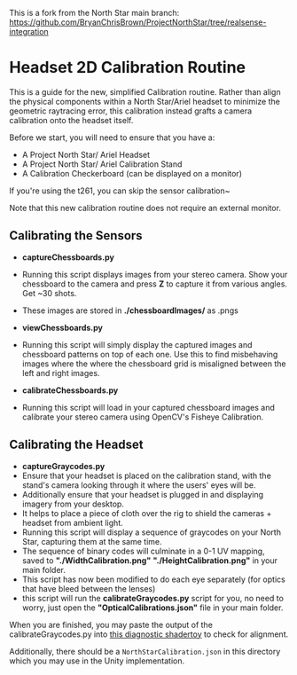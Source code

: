 This is a fork from the North Star main branch: https://github.com/BryanChrisBrown/ProjectNorthStar/tree/realsense-integration

# Headset 2D Calibration Routine

This is a guide for the new, simplified Calibration routine.  Rather than align the physical components within a North Star/Ariel headset to minimize the geometric raytracing error, this calibration instead grafts a camera calibration onto the headset itself.

Before we start, you will need to ensure that you have a:

 - A Project North Star/ Ariel Headset
 - A Project North Star/ Ariel Calibration Stand
 - A Calibration Checkerboard (can be displayed on a monitor)

If you're using the t261, you can skip the sensor calibration~

Note that this new calibration routine does not require an external monitor.
## Calibrating the Sensors

 - **captureChessboards.py** 
  - Running this script displays images from your stereo camera.  Show your chessboard to the camera and press **Z** to capture it from various angles.  Get ~30 shots.
  - These images are stored in **./chessboardImages/** as .pngs

 - **viewChessboards.py** 
  - Running this script will simply display the captured images and chessboard patterns on top of each one.  Use this to find misbehaving images where the where the chessboard grid is misaligned between the left and right images.

 - **calibrateChessboards.py** 
  - Running this script will load in your captured chessboard images and calibrate your stereo camera using OpenCV's Fisheye Calibration.


## Calibrating the Headset
 - **captureGraycodes.py**
  - Ensure that your headset is placed on the calibration stand, with the stand's camera looking through it where the users' eyes will be.
  - Additionally ensure that your headset is plugged in and displaying imagery from your desktop.
  - It helps to place a piece of cloth over the rig to shield the cameras + headset from ambient light.
  - Running this script will display a sequence of graycodes on your North Star, capturing them at the same time.
  - The sequence of binary codes will culminate in a 0-1 UV mapping, saved to **"./WidthCalibration.png"** **"./HeightCalibration.png"** in your main folder.
  - This script has now been modified to do each eye separately (for optics that have bleed between the lenses)
  - this script will run the **calibrateGraycodes.py** script for you, no need to worry, just open the **"OpticalCalibrations.json"** file in your main folder.


When you are finished, you may paste the output of the calibrateGraycodes.py into [this diagnostic shadertoy](https://www.shadertoy.com/view/wsscD4) to check for alignment.

Additionally, there should be a `NorthStarCalibration.json` in this directory which you may use in the Unity implementation.
